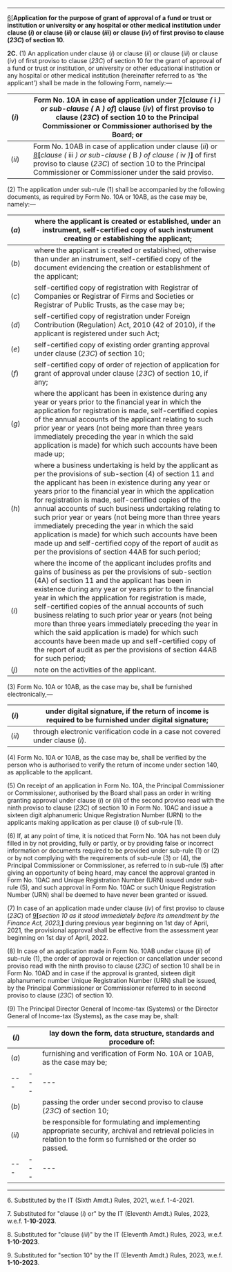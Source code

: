 ****

[6](javascript:ShowFootnote\('fn6'\);)[**Application for the purpose of grant of approval of a fund or trust or institution or university or any hospital or other medical institution under clause (_i_) or clause (_ii_) or clause (_iii_) or clause (_iv_) of first proviso to clause (_23C_) of section 10.**

**2C.** (1) An application under clause (_i_) or clause (_ii_) or clause (_iii_) or clause (_iv_) of first proviso to clause (_23C_) of section 10 for the grant of approval of a fund or trust or institution, or university or other educational institution or any hospital or other medical institution (hereinafter referred to as 'the applicant') shall be made in the following Form, namely:—

(_i_)|  |  Form No. 10A in case of application under [7](javascript:ShowFootnote\('fn7'\);)**[**_clause (_ i _) or sub-clause (_ A _) of_**]** clause (_iv_) of first proviso to clause (_23C_) of section 10 to the Principal Commissioner or Commissioner authorised by the Board; or  
---|---|---  
(_ii_)|  |  Form No. 10AB in case of application under clause (_ii_) or [8](javascript:ShowFootnote\('fn8'\);)**[**_clause (_ iii _) or sub-clause (_ B _) of clause (_ iv _)_**]** of first proviso to clause (_23C_) of section 10 to the Principal Commissioner or Commissioner under the said proviso.  
  
(2) The application under sub-rule (1) shall be accompanied by the following documents, as required by Form No. 10A or 10AB, as the case may be, namely:—

(_a_)|  |  where the applicant is created or established, under an instrument, self-certified copy of such instrument creating or establishing the applicant;  
---|---|---  
(_b_)|  |  where the applicant is created or established, otherwise than under an instrument, self-certified copy of the document evidencing the creation or establishment of the applicant;  
(_c_)|  |  self-certified copy of registration with Registrar of Companies or Registrar of Firms and Societies or Registrar of Public Trusts, as the case may be;  
(_d_)|  |  self-certified copy of registration under Foreign Contribution (Regulation) Act, 2010 (42 of 2010), if the applicant is registered under such Act;  
(_e_)|  |  self-certified copy of existing order granting approval under clause (_23C_) of section 10;  
(_f_)|  |  self-certified copy of order of rejection of application for grant of approval under clause (_23C_) of section 10, if any;  
(_g_)|  |  where the applicant has been in existence during any year or years prior to the financial year in which the application for registration is made, self-certified copies of the annual accounts of the applicant relating to such prior year or years (not being more than three years immediately preceding the year in which the said application is made) for which such accounts have been made up;  
(_h_)|  |  where a business undertaking is held by the applicant as per the provisions of sub-section (4) of section 11 and the applicant has been in existence during any year or years prior to the financial year in which the application for registration is made, self-certified copies of the annual accounts of such business undertaking relating to such prior year or years (not being more than three years immediately preceding the year in which the said application is made) for which such accounts have been made up and self-certified copy of the report of audit as per the provisions of section 44AB for such period;  
(_i_)|  |  where the income of the applicant includes profits and gains of business as per the provisions of sub-section (4A) of section 11 and the applicant has been in existence during any year or years prior to the financial year in which the application for registration is made, self-certified copies of the annual accounts of such business relating to such prior year or years (not being more than three years immediately preceding the year in which the said application is made) for which such accounts have been made up and self-certified copy of the report of audit as per the provisions of section 44AB for such period;  
(_j_)|  |  note on the activities of the applicant.  
  
(3) Form No. 10A or 10AB, as the case may be, shall be furnished electronically,—

(_i_)|  | under digital signature, if the return of income is required to be furnished under digital signature;  
---|---|---  
(_ii_)|  |  through electronic verification code in a case not covered under clause (_i_).  
  
(4) Form No. 10A or 10AB, as the case may be, shall be verified by the person who is authorised to verify the return of income under section 140, as applicable to the applicant.

(5) On receipt of an application in Form No. 10A, the Principal Commissioner or Commissioner, authorised by the Board shall pass an order in writing granting approval under clause (_i_) or (_iii_) of the second proviso read with the ninth proviso to clause (_23C_) of section 10 in Form No. 10AC and issue a sixteen digit alphanumeric Unique Registration Number (URN) to the applicants making application as per clause (_i_) of sub-rule (1).

(6) If, at any point of time, it is noticed that Form No. 10A has not been duly filled in by not providing, fully or partly, or by providing false or incorrect information or documents required to be provided under sub-rule (1) or (2) or by not complying with the requirements of sub-rule (3) or (4), the Principal Commissioner or Commissioner, as referred to in sub-rule (5) after giving an opportunity of being heard, may cancel the approval granted in Form No. 10AC and Unique Registration Number (URN) issued under sub-rule (5), and such approval in Form No. 10AC or such Unique Registration Number (URN) shall be deemed to have never been granted or issued.

(7) In case of an application made under clause (_iv_) of first proviso to clause (_23C_) of [9](javascript:ShowFootnote\('fn9'\);)**[**_section 10 as it stood immediately before its amendment by the Finance Act, 2023,_**]** during previous year beginning on 1st day of April, 2021, the provisional approval shall be effective from the assessment year beginning on 1st day of April, 2022.

(8) In case of an application made in Form No. 10AB under clause (_ii_) of sub-rule (1), the order of approval or rejection or cancellation under second proviso read with the ninth proviso to clause (_23C_) of section 10 shall be in Form No. 10AD and in case if the approval is granted, sixteen digit alphanumeric number Unique Registration Number (URN) shall be issued, by the Principal Commissioner or Commissioner referred to in second proviso to clause (_23C_) of section 10.

(9) The Principal Director General of Income-tax (Systems) or the Director General of Income-tax (Systems), as the case may be, shall:

(_i_)|  |  lay down the form, data structure, standards and procedure of:  
---|---|---  
(_a_)|  |  furnishing and verification of Form No. 10A or 10AB, as the case may be;  
---|---|---  
(_b_)|  |  passing the order under second proviso to clause (_23C_) of section 10;  
(_ii_)|  |  be responsible for formulating and implementing appropriate security, archival and retrieval policies in relation to the form so furnished or the order so passed.  
---|---|---  
  
* * *

6\. Substituted by the IT (Sixth Amdt.) Rules, 2021, w.e.f. 1-4-2021.

7\. Substituted for "clause (_i_) or" by the IT (Eleventh Amdt.) Rules, 2023, w.e.f. **1-10-2023**.

8\. Substituted for "clause (_iii_)" by the IT (Eleventh Amdt.) Rules, 2023, w.e.f. **1-10-2023**.

9\. Substituted for "section 10" by the IT (Eleventh Amdt.) Rules, 2023, w.e.f. **1-10-2023**.